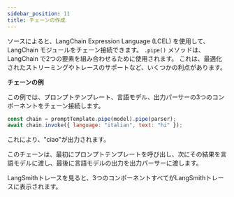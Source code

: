 ```yaml
---
sidebar_position: 11
title: チェーンの作成
---
```


ソースによると、LangChain Expression Language (LCEL) を使用して、LangChain モジュールをチェーン接続できます。  `.pipe()` メソッドは、LangChain で2つの要素を組み合わせるために使用されます。  これは、最適化されたストリーミングやトレースのサポートなど、いくつかの利点があります。

**チェーンの例**

この例では、プロンプトテンプレート、言語モデル、出力パーサーの3つのコンポーネントをチェーン接続します。

```javascript
const chain = promptTemplate.pipe(model).pipe(parser);
await chain.invoke({ language: "italian", text: "hi" });
```

これにより、"ciao"が出力されます。

このチェーンは、最初にプロンプトテンプレートを呼び出し、次にその結果を言語モデルに渡し、最後に言語モデルの出力を出力パーサーに渡します。

LangSmithトレースを見ると、3つのコンポーネントすべてがLangSmithトレースに表示されます。
